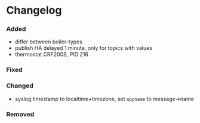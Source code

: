 # Changelog

### Added

- differ between boiler-types
- publish HA delayed 1 minute, only for topics with values
- thermostat CRF200S, PID 216

### Fixed

### Changed

- syslog timestamp to localtime+timezone, set `appname` to message->name

### Removed
